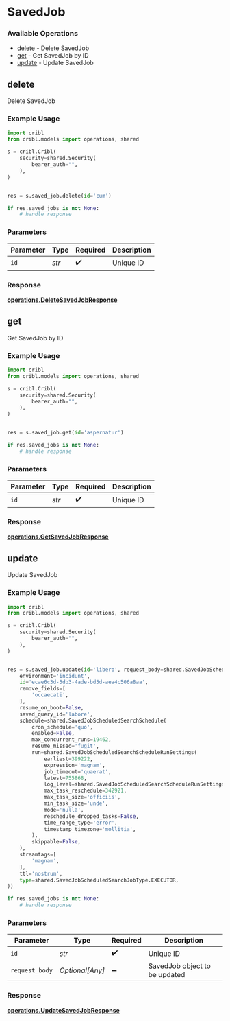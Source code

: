 # SavedJob

### Available Operations

* [delete](#delete) - Delete SavedJob
* [get](#get) - Get SavedJob by ID
* [update](#update) - Update SavedJob

## delete

Delete SavedJob

### Example Usage

```python
import cribl
from cribl.models import operations, shared

s = cribl.Cribl(
    security=shared.Security(
        bearer_auth="",
    ),
)


res = s.saved_job.delete(id='cum')

if res.saved_jobs is not None:
    # handle response
```

### Parameters

| Parameter          | Type               | Required           | Description        |
| ------------------ | ------------------ | ------------------ | ------------------ |
| `id`               | *str*              | :heavy_check_mark: | Unique ID          |


### Response

**[operations.DeleteSavedJobResponse](../../models/operations/deletesavedjobresponse.md)**


## get

Get SavedJob by ID

### Example Usage

```python
import cribl
from cribl.models import operations, shared

s = cribl.Cribl(
    security=shared.Security(
        bearer_auth="",
    ),
)


res = s.saved_job.get(id='aspernatur')

if res.saved_jobs is not None:
    # handle response
```

### Parameters

| Parameter          | Type               | Required           | Description        |
| ------------------ | ------------------ | ------------------ | ------------------ |
| `id`               | *str*              | :heavy_check_mark: | Unique ID          |


### Response

**[operations.GetSavedJobResponse](../../models/operations/getsavedjobresponse.md)**


## update

Update SavedJob

### Example Usage

```python
import cribl
from cribl.models import operations, shared

s = cribl.Cribl(
    security=shared.Security(
        bearer_auth="",
    ),
)


res = s.saved_job.update(id='libero', request_body=shared.SavedJobScheduledSearch(
    environment='incidunt',
    id='ecae6c3d-5db3-4ade-bd5d-aea4c506a8aa',
    remove_fields=[
        'occaecati',
    ],
    resume_on_boot=False,
    saved_query_id='labore',
    schedule=shared.SavedJobScheduledSearchSchedule(
        cron_schedule='quo',
        enabled=False,
        max_concurrent_runs=19462,
        resume_missed='fugit',
        run=shared.SavedJobScheduledSearchScheduleRunSettings(
            earliest=399222,
            expression='magnam',
            job_timeout='quaerat',
            latest=755868,
            log_level=shared.SavedJobScheduledSearchScheduleRunSettingsLogLevel.SILLY,
            max_task_reschedule=342921,
            max_task_size='officiis',
            min_task_size='unde',
            mode='nulla',
            reschedule_dropped_tasks=False,
            time_range_type='error',
            timestamp_timezone='mollitia',
        ),
        skippable=False,
    ),
    streamtags=[
        'magnam',
    ],
    ttl='nostrum',
    type=shared.SavedJobScheduledSearchJobType.EXECUTOR,
))

if res.saved_jobs is not None:
    # handle response
```

### Parameters

| Parameter                     | Type                          | Required                      | Description                   |
| ----------------------------- | ----------------------------- | ----------------------------- | ----------------------------- |
| `id`                          | *str*                         | :heavy_check_mark:            | Unique ID                     |
| `request_body`                | *Optional[Any]*               | :heavy_minus_sign:            | SavedJob object to be updated |


### Response

**[operations.UpdateSavedJobResponse](../../models/operations/updatesavedjobresponse.md)**

